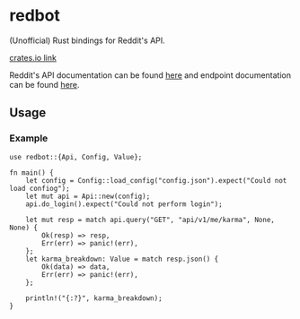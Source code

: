 # redbot

(Unofficial) Rust bindings for Reddit's API.

[crates.io link](https://crates.io/crates/redbot)

Reddit's API documentation can be found [here](https://github.com/reddit-archive/reddit/wiki/API) and
endpoint documentation can be found [here](https://www.reddit.com/dev/api).


## Usage

### Example

```
use redbot::{Api, Config, Value};

fn main() {
    let config = Config::load_config("config.json").expect("Could not load confiog");
    let mut api = Api::new(config);
    api.do_login().expect("Could not perform login");

    let mut resp = match api.query("GET", "api/v1/me/karma", None, None) {
        Ok(resp) => resp,
        Err(err) => panic!(err),
    };
    let karma_breakdown: Value = match resp.json() {
        Ok(data) => data,
        Err(err) => panic!(err),
    };

    println!("{:?}", karma_breakdown);
}
```

